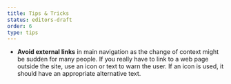 ```yaml
---
title: Tips & Tricks
status: editors-draft
order: 6
type: tips
---
```


* **Avoid external links** in main navigation as the change of context might be sudden for many people. If you really have to link to a web page outside the site, use an icon or text to warn the user. If an icon is used, it should have an appropriate alternative text.
